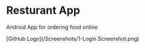 # Resturant App
Android App for ordering food online

[GitHub Logo](/Screenshots/1-Login Screenshot.png)

